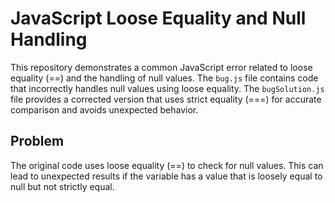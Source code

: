 # JavaScript Loose Equality and Null Handling

This repository demonstrates a common JavaScript error related to loose equality (==) and the handling of null values.  The `bug.js` file contains code that incorrectly handles null values using loose equality.  The `bugSolution.js` file provides a corrected version that uses strict equality (===) for accurate comparison and avoids unexpected behavior.

## Problem

The original code uses loose equality (==) to check for null values. This can lead to unexpected results if the variable has a value that is loosely equal to null but not strictly equal.